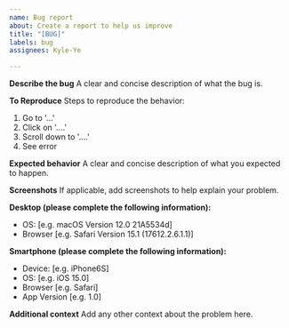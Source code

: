 ```yaml
---
name: Bug report
about: Create a report to help us improve
title: "[BUG]"
labels: bug
assignees: Kyle-Ye

---
```


**Describe the bug**
A clear and concise description of what the bug is.

**To Reproduce**
Steps to reproduce the behavior:
1. Go to '...'
2. Click on '....'
3. Scroll down to '....'
4. See error

**Expected behavior**
A clear and concise description of what you expected to happen.

**Screenshots**
If applicable, add screenshots to help explain your problem.

**Desktop (please complete the following information):**
 - OS: [e.g. macOS Version 12.0 21A5534d]
 - Browser [e.g. Safari Version 15.1 (17612.2.6.1.1)]

**Smartphone (please complete the following information):**
 - Device: [e.g. iPhone6S]
 - OS: [e.g. iOS 15.0]
 - Browser [e.g. Safari]
 - App Version [e.g. 1.0]

**Additional context**
Add any other context about the problem here.
